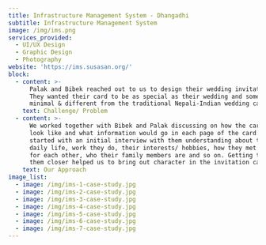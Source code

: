 ```yaml
---
title: Infrastructure Management System - Dhangadhi
subtitle: Infrastructure Management System
image: /img/ims.png
services_provided:
  - UI/UX Design
  - Graphic Design
  - Photography
website: 'https://ims.susasan.org/'
block:
  - content: >-
      Palak and Bibek reached out to us to design their wedding invitation card.
      They wanted their card to be as special as their wedding and something
      minimal & different from the traditional Nepali-Indian wedding cards.
    text: Challenge/ Problem
  - content: >-
      We worked together with Bibek and Palak discussing on how the card should
      look like and what information would go in each page of the card. We
      started with an initial interview with them understanding about their
      daily life, work they do, their interests/ hobbies, how they met and fell
      for each other, who their family members are and so on. Getting to know
      them closer helped us to bring out character in the invitation card.
    text: Our Approach
image_list:
  - image: /img/ims-1-case-study.jpg
  - image: /img/ims-2-case-study.jpg
  - image: /img/ims-3-case-study.jpg
  - image: /img/ims-4-case-study.jpg
  - image: /img/ims-5-case-study.jpg
  - image: /img/ims-6-case-study.jpg
  - image: /img/ims-7-case-study.jpg
---
```


